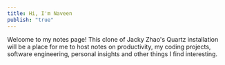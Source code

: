 ```yaml
---
title: Hi, I'm Naveen
publish: "true"
---
```

Welcome to my notes page! This clone of Jacky Zhao's Quartz installation will be a place for me to host notes on productivity, my coding projects, software engineering, personal insights and other things I find interesting.
